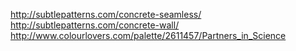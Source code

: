 http://subtlepatterns.com/concrete-seamless/
http://subtlepatterns.com/concrete-wall/
http://www.colourlovers.com/palette/2611457/Partners_in_Science